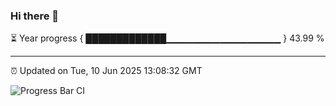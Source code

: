 ### Hi there 👋

⏳ Year progress { █████████████▁▁▁▁▁▁▁▁▁▁▁▁▁▁▁▁▁ } 43.99 %

---

⏰ Updated on Tue, 10 Jun 2025 13:08:32 GMT

![Progress Bar CI](https://github.com/IshwaranRudhara/GIT-ACTION/workflows/Progress%20Bar%20CI/badge.svg)
